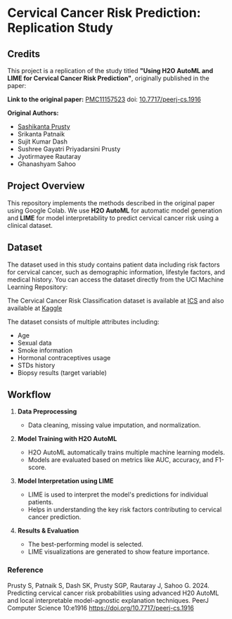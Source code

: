 # Cervical Cancer Risk Prediction: Replication Study

## Credits

This project is a replication of the study titled **"Using H2O AutoML and LIME for Cervical Cancer Risk Prediction"**, originally published in the paper:

**Link to the original paper:** [PMC11157523](https://pmc.ncbi.nlm.nih.gov/articles/PMC11157523/) doi: [10.7717/peerj-cs.1916](https://peerj.com/articles/cs-1916/)

**Original Authors:**  
- [Sashikanta Prusty ](https://peerj.com/sashikanta/) 
- Srikanta Patnaik  
- Sujit Kumar Dash  
- Sushree Gayatri Priyadarsini Prusty  
- Jyotirmayee Rautaray  
- Ghanashyam Sahoo

## Project Overview

This repository implements the methods described in the original paper using Google Colab. We use **H2O AutoML** for automatic model generation and **LIME** for model interpretability to predict cervical cancer risk using a clinical dataset.

## Dataset

The dataset used in this study contains patient data including risk factors for cervical cancer, such as demographic information, lifestyle factors, and medical history. You can access the dataset directly from the UCI Machine Learning Repository:

The Cervical Cancer Risk Classification dataset is available at [ICS](https://archive.ics.uci.edu/dataset/383/cervical+cancer+risk+factors) and also available at [Kaggle](https://www.kaggle.com/datasets/loveall/cervical-cancer-risk-classification?resource=download.)

The dataset consists of multiple attributes including:
- Age
- Sexual data
- Smoke information
- Hormonal contraceptives usage
- STDs history
- Biopsy results (target variable)

## Workflow

1. **Data Preprocessing**  
   - Data cleaning, missing value imputation, and normalization.
   
2. **Model Training with H2O AutoML**  
   - H2O AutoML automatically trains multiple machine learning models.
   - Models are evaluated based on metrics like AUC, accuracy, and F1-score.

3. **Model Interpretation using LIME**  
   - LIME is used to interpret the model's predictions for individual patients.
   - Helps in understanding the key risk factors contributing to cervical cancer prediction.

4. **Results & Evaluation**  
   - The best-performing model is selected.
   - LIME visualizations are generated to show feature importance.

### Reference

Prusty S, Patnaik S, Dash SK, Prusty SGP, Rautaray J, Sahoo G. 2024. Predicting cervical cancer risk probabilities using advanced H20 AutoML and local interpretable model-agnostic explanation techniques. PeerJ Computer Science 10:e1916 https://doi.org/10.7717/peerj-cs.1916